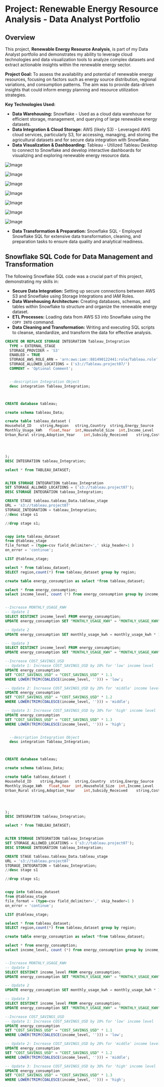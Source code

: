 # Project: Renewable Energy Resource Analysis - Data Analyst Portfolio

## Overview

This project, **Renewable Energy Resource Analysis**, is part of my Data Analyst portfolio and demonstrates my ability to leverage cloud technologies and data visualization tools to analyze complex datasets and extract actionable insights within the renewable energy sector.

**Project Goal:**  To assess the availability and potential of renewable energy resources, focusing on factors such as energy source distribution, regional variations, and consumption patterns.  The aim was to provide data-driven insights that could inform energy planning and resource utilization strategies.

**Key Technologies Used:**

*   **Data Warehousing:** Snowflake -  Used as a cloud data warehouse for efficient storage, management, and querying of large renewable energy datasets.
*   **Data Integration & Cloud Storage:** AWS (likely S3) - Leveraged AWS cloud services, particularly S3, for accessing, managing, and storing the agricultural datasets and for secure data integration with Snowflake.
*   **Data Visualization & Dashboarding:** Tableau - Utilized Tableau Desktop to connect to Snowflake and develop interactive dashboards for visualizing and exploring renewable energy resource data.

![Image](https://github.com/user-attachments/assets/75cb98ba-db9e-4b58-9024-bb2ee940c3e6)


![Image](https://github.com/user-attachments/assets/125d86ec-9c6b-4797-8e43-e9a60801bf67)


![Image](https://github.com/user-attachments/assets/8ed276cf-ca96-4f87-a18e-4fe888c23364)


![Image](https://github.com/user-attachments/assets/867eaa30-f258-4ee8-a2c3-ff86a945a31a)


![Image](https://github.com/user-attachments/assets/88a185b4-b363-42e6-bab9-abd00e5ec926)


![Image](https://github.com/user-attachments/assets/21523090-0a16-40e2-9aad-22b17184d985)


![Image](https://github.com/user-attachments/assets/1f1d24fc-4a66-498f-a9e7-6aa368927587)



*   **Data Transformation & Preparation:** Snowflake SQL - Employed Snowflake SQL for extensive data transformation, cleaning, and preparation tasks to ensure data quality and analytical readiness.


## Snowflake SQL Code for Data Management and Transformation

The following Snowflake SQL code was a crucial part of this project, demonstrating my skills in:

*   **Secure Data Integration:**  Setting up secure connections between AWS S3 and Snowflake using Storage Integrations and IAM Roles.
*   **Data Warehousing Architecture:**  Creating databases, schemas, and tables within Snowflake to structure and organize the renewable energy dataset.
*   **ETL Processes:**  Loading data from AWS S3 into Snowflake using the `COPY INTO` command.
*   **Data Cleaning and Transformation:**  Writing and executing SQL scripts to cleanse, standardize, and transform the data for effective analysis.

```sql
CREATE OR REPLACE STORAGE INTEGRATION Tableau_Integration
  TYPE = EXTERNAL_STAGE
  STORAGE_PROVIDER = 'S3'
  ENABLED = TRUE
  STORAGE_AWS_ROLE_ARN = 'arn:aws:iam::881490122441:role/Tableau.role'
  STORAGE_ALLOWED_LOCATIONS = ('s3://Tableau.project07/')
  COMMENT = 'Optional Comment';


  --description Integration Object
  desc integration Tableau_Integration;



CREATE database tableau;

create schema tableau_Data;

create table tableau_dataset (
Household_ID	string,Region	string,Country	string,Energy_Source	string,
Monthly_Usage_kWh	float,Year	int,Household_Size	int,Income_Level	string,
Urban_Rural	string,Adoption_Year	int,Subsidy_Received	string,Cost_Savings_USD float




);
DESC INTEGRATION tableau_Integration;

select * from TABLEAU_DATASET;


ALTER STORAGE INTEGRATION tableau_Integration
SET STORAGE_ALLOWED_LOCATIONS = ('s3://tableau.project07');
DESC STORAGE INTEGRATION tableau_Integration;

CREATE STAGE tableau.tableau_Data.tableau_stage
URL = 's3://tableau.project07'
STORAGE_INTEGRATION = tableau_Integration;
//desc stage s1

//drop stage s1;


copy into tableau_dataset
from @tableau_stage
file_format = (type=csv field_delimiter=',' skip_header=1 )
on_error = 'continue';

LIST @tableau_stage;

select * from tableau_dataset;
SELECT region,count(*) from tableau_dataset group by region;

create table energy_consumption as select *from tableau_dataset;

select * from energy_consumption;
select income_level, count (*) from energy_consumption group by income_level;


--Increase MONTHLY_USAGE_KWH
-- Update 1
SELECT DISTINCT income_level FROM energy_consumption;
UPDATE energy_consumption SET "MONTHLY_USAGE_KWH" = "MONTHLY_USAGE_KWH" * 1.1 WHERE LOWER(income_level) = 'low';

-- Update 2
UPDATE energy_consumption SET monthly_usage_kwh = monthly_usage_kwh * 1.2 WHERE LOWER(TRIM(income_level)) = 'middle';

-- Update 3
SELECT DISTINCT income_level FROM energy_consumption;
UPDATE energy_consumption SET "MONTHLY_USAGE_KWH" = "MONTHLY_USAGE_KWH" * 1.3 WHERE LOWER(TRIM(COALESCE(income_level, ''))) = 'high';

--Increase COST_SAVINGS_USD
-- Update 1: Increase COST_SAVINGS_USD by 10% for 'low' income level
UPDATE energy_consumption
SET "COST_SAVINGS_USD" = "COST_SAVINGS_USD" * 1.1
WHERE LOWER(TRIM(COALESCE(income_level, ''))) = 'low';

-- Update 2: Increase COST_SAVINGS_USD by 20% for 'middle' income level
UPDATE energy_consumption
SET "COST_SAVINGS_USD" = "COST_SAVINGS_USD" * 1.2
WHERE LOWER(TRIM(COALESCE(income_level, ''))) = 'middle';

-- Update 3: Increase COST_SAVINGS_USD by 30% for 'high' income level
UPDATE energy_consumption
SET "COST_SAVINGS_USD" = "COST_SAVINGS_USD" * 1.3
WHERE LOWER(TRIM(COALESCE(income_level, ''))) = 'high';


  --description Integration Object
  desc integration Tableau_Integration;



CREATE database tableau;

create schema tableau_Data;

create table tableau_dataset (
Household_ID	string,Region	string,Country	string,Energy_Source	string,
Monthly_Usage_kWh	float,Year	int,Household_Size	int,Income_Level	string,
Urban_Rural	string,Adoption_Year	int,Subsidy_Received	string,Cost_Savings_USD float




);
DESC INTEGRATION tableau_Integration;

select * from TABLEAU_DATASET;


ALTER STORAGE INTEGRATION tableau_Integration
SET STORAGE_ALLOWED_LOCATIONS = ('s3://tableau.project07');
DESC STORAGE INTEGRATION tableau_Integration;

CREATE STAGE tableau.tableau_Data.tableau_stage
URL = 's3://tableau.project07'
STORAGE_INTEGRATION = tableau_Integration;
//desc stage s1

//drop stage s1;


copy into tableau_dataset
from @tableau_stage
file_format = (type=csv field_delimiter=',' skip_header=1 )
on_error = 'continue';

LIST @tableau_stage;

select * from tableau_dataset;
SELECT region,count(*) from tableau_dataset group by region;

create table energy_consumption as select *from tableau_dataset;

select * from energy_consumption;
select income_level, count (*) from energy_consumption group by income_level;


--Increase MONTHLY_USAGE_KWH
-- Update 1
SELECT DISTINCT income_level FROM energy_consumption;
UPDATE energy_consumption SET "MONTHLY_USAGE_KWH" = "MONTHLY_USAGE_KWH" * 1.1 WHERE LOWER(income_level) = 'low';

-- Update 2
UPDATE energy_consumption SET monthly_usage_kwh = monthly_usage_kwh * 1.2 WHERE LOWER(TRIM(income_level)) = 'middle';

-- Update 3
SELECT DISTINCT income_level FROM energy_consumption;
UPDATE energy_consumption SET "MONTHLY_USAGE_KWH" = "MONTHLY_USAGE_KWH" * 1.3 WHERE LOWER(TRIM(COALESCE(income_level, ''))) = 'high';

--Increase COST_SAVINGS_USD
-- Update 1: Increase COST_SAVINGS_USD by 10% for 'low' income level
UPDATE energy_consumption
SET "COST_SAVINGS_USD" = "COST_SAVINGS_USD" * 1.1
WHERE LOWER(TRIM(COALESCE(income_level, ''))) = 'low';

-- Update 2: Increase COST_SAVINGS_USD by 20% for 'middle' income level
UPDATE energy_consumption
SET "COST_SAVINGS_USD" = "COST_SAVINGS_USD" * 1.2
WHERE LOWER(TRIM(COALESCE(income_level, ''))) = 'middle';

-- Update 3: Increase COST_SAVINGS_USD by 30% for 'high' income level
UPDATE energy_consumption
SET "COST_SAVINGS_USD" = "COST_SAVINGS_USD" * 1.3
WHERE LOWER(TRIM(COALESCE(income_level, ''))) = 'high';

